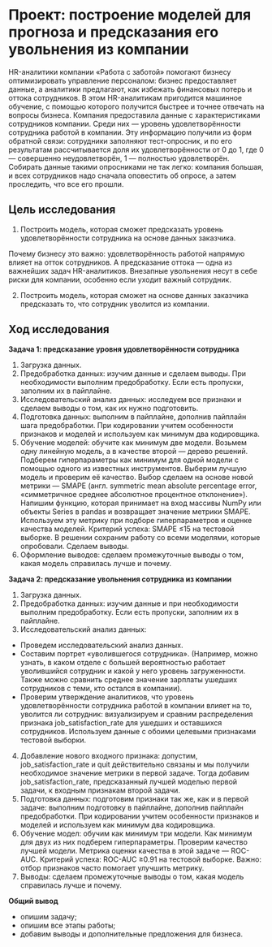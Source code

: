 # Проект: построение моделей для прогноза и предсказания его увольнения из компании

HR-аналитики компании «Работа с заботой» помогают бизнесу оптимизировать управление персоналом: бизнес предоставляет данные, а аналитики предлагают, как избежать финансовых потерь и оттока сотрудников. В этом HR-аналитикам пригодится машинное обучение, с помощью которого получится быстрее и точнее отвечать на вопросы бизнеса. Компания предоставила данные с характеристиками сотрудников компании. Среди них — уровень удовлетворённости сотрудника работой в компании. Эту информацию получили из форм обратной связи: сотрудники заполняют тест-опросник, и по его результатам рассчитывается доля их удовлетворённости от 0 до 1, где 0 — совершенно неудовлетворён, 1 — полностью удовлетворён. Собирать данные такими опросниками не так легко: компания большая, и всех сотрудников надо сначала оповестить об опросе, а затем проследить, что все его прошли.

## Цель исследования

1. Построить модель, которая сможет предсказать уровень удовлетворённости сотрудника на основе данных заказчика.

Почему бизнесу это важно: удовлетворённость работой напрямую влияет на отток сотрудников. А предсказание оттока — одна из важнейших задач HR-аналитиков. Внезапные увольнения несут в себе риски для компании, особенно если уходит важный сотрудник.

2. Построить модель, которая сможет на основе данных заказчика предсказать то, что сотрудник уволится из компании.

## Ход исследования

**Задача 1: предсказание уровня удовлетворённости сотрудника**

1. Загрузка данных.
2. Предобработка данных: изучим данные и сделаем выводы. При необходимости выполним предобработку. Если есть пропуски, заполним их в пайплайне.
3. Исследовательский анализ данных: исследуем все признаки и сделаем выводы о том, как их нужно подготовить.
4. Подготовка данных: выполним в пайплайне, дополнив пайплайн шага предобработки. При кодировании учитем особенности признаков и моделей и используем как минимум два кодировщика.
5. Обучение моделей: обучите как минимум две модели. Возьмем одну линейную модель, а в качестве второй — дерево решений. Подберем гиперпараметры как минимум для одной модели с помощью одного из известных инструментов. Выберим лучшую модель и проверим её качество. Выбор сделаем на основе новой метрики — SMAPE (англ. symmetric mean absolute percentage error, «симметричное среднее абсолютное процентное отклонение»). Напишим функцию, которая принимает на вход массивы NumPy или объекты Series в pandas и возвращает значение метрики SMAPE. Используем эту метрику при подборе гиперпараметров и оценке качества моделей. Критерий успеха: SMAPE ≤15 на тестовой выборке. В решении сохраним работу со всеми моделями, которые опробовали. Сделаем выводы.
6. Оформление выводов: сделаем промежуточные выводы о том, какая модель справилась лучше и почему.

**Задача 2: предсказание увольнения сотрудника из компании**

1. Загрузка данных.
2. Предобработка данных: изучим данные и при необходимости выполним предобработку. Если есть пропуски, заполним их в пайплайне.
3. Исследовательский анализ данных:
- Проведем исследовательский анализ данных.
- Составим портрет «уволившегося сотрудника». (Например, можно узнать, в каком отделе с большей вероятностью работает уволившийся сотрудник и какой у него уровень загруженности. Также можно сравнить среднее значение зарплаты ушедших сотрудников с теми, кто остался в компании).
- Проверим утверждение аналитиков, что уровень удовлетворённости сотрудника работой в компании влияет на то, уволится ли сотрудник: визуализируем и сравним распределения признака job_satisfaction_rate для ушедших и оставшихся сотрудников. Используем данные с обоими целевыми признаками тестовой выборки.
4. Добавление нового входного признака: допустим, job_satisfaction_rate и quit действительно связаны и мы получили необходимое значение метрики в первой задаче. Тогда добавим job_satisfaction_rate, предсказанный лучшей моделью первой задачи, к входным признакам второй задачи.
5. Подготовка данных: подготовим признаки так же, как и в первой задаче: выполним подготовку в пайплайне, дополнив пайплайн предобработки. При кодировании учитем особенности признаков и моделей и используем как минимум два кодировщика.
6. Обучение модел: обучим как минимум три модели. Как минимум для двух из них подберем гиперпараметры. Проверим качество лучшей модели. Метрика оценки качества в этой задаче — ROC-AUC. Критерий успеха: ROC-AUC ≥0.91 на тестовой выборке. Важно: отбор признаков часто помогает улучшить метрику.
7. Выводы: сделаем промежуточные выводы о том, какая модель справилась лучше и почему.

**Общий вывод**

- опишим задачу;
- опишим все этапы работы;
- добавим выводы и дополнительные предложения для бизнеса.
